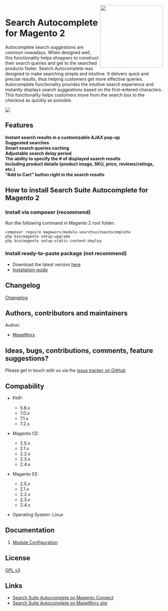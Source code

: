<img align="right" style="float: right; height: 200px;" src="doc/images/search_autocomplete_logo.png">

# Search Autocomplete for Magento 2

Autocomplete search suggestions are common nowadays. When designed well, this functionality helps shoppers to construct their search queries and get to the searched products faster. Search Autocomplete was designed to make searching simple and intuitive. It delivers quick and precise results, thus helping customers get more effective queries.
Autocomplete functionality provides the intuitive search experience and instantly displays search suggestions based on the first-entered characters. This functionality helps customers move from the search box to the checkout as quickly as possible.

![](doc/images/search_autocomplete_popup.png)

## Features

**Instant search results in a customizable AJAX pop-up**  
**Suggested searches**   
**Smart search queries caching**  
**Adjustable search delay period**  
**The ability to specify the # of displayed search results**  
**Including product details (product image, SKU, price, reviews/ratings, etc.)**  
**"Add to Cart" button right in the search results**  

## How to install Search Suite Autocomplete for Magento 2

### Install via composer (recommend)
Run the following command in Magento 2 root folder:

```
composer require mageworx/module-searchsuiteautocomplete
php bin/magento setup:upgrade
php bin/magento setup:static-content:deploy
```

### Install ready-to-paste package (not recommend)

- Download the latest version [here](https://www.mageworx.com/magento-2-search-atocomplete-free.html)
-  [Installation guide](https://support.mageworx.com/manuals/autocomplete/#installation-by-copying-the-code)

## Changelog

[Changelog](changelog.md)

## Authors, contributors and maintainers

Author:
- [MageWorx](https://www.mageworx.com)

## Ideas, bugs, contributions, comments, feature suggestions?

Please get in touch with us via the [issue tracker on GitHub](https://github.com/mageworx/search-suite-autocomplete/issues)

## Compability

- PHP: 
  - 5.6.x
  - 7.0.x
  - 7.1.x
  - 7.2.x
- Magento CE: 
  - 2.0.x
  - 2.1.x
  - 2.2.x
  - 2.3.x
  - 2.4.x
- Magento EE:
  - 2.0.x
  - 2.1.x
  - 2.2.x
  - 2.3.x
  - 2.4.x
  
- Operating System: Linux

## Documentation

1. [Module Configuration](https://support.mageworx.com/manuals/autocomplete/#extension-configuration)

## License

[GPL v3](LICENSE.txt)

## Links

- [Search Suite Autocomplete on Magento Connect](https://marketplace.magento.com/mageworx-module-searchsuiteautocompletemeta.html)
- [Search Suite Autocomplete on MageWorx site](https://www.mageworx.com/magento-2-search-atocomplete-free.html)
